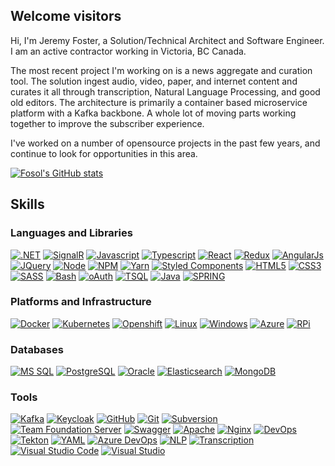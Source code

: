 ## Welcome  visitors

Hi, I'm Jeremy Foster, a Solution/Technical Architect and Software Engineer.  I am an active contractor working in Victoria, BC Canada.

The most recent project I'm working on is a news aggregate and curation tool.  The solution ingest audio, video, paper, and internet content and curates it all through transcription, Natural Language Processing, and good old editors.  The architecture is primarily a container based microservice platform with a Kafka backbone.  A whole lot of moving parts working together to improve the subscriber experience.

I've worked on a number of opensource projects in the past few years, and continue to look for opportunities in this area.

[![Fosol's GitHub stats](https://github-readme-stats.vercel.app/api?username=Fosol&count_private=true&show_icons=true)](https://github.com/Fosol/github-readme-stats)

## Skills
### Languages and Libraries

[![.NET](https://img.shields.io/badge/.NET-0F1BF0?style=for-the-badge&logo=csharp&logoColor=white)](https://github.com/fosol)
[![SignalR](https://img.shields.io/badge/SignalR-0F1BF0?style=for-the-badge&logo=signal&logoColor=white)](https://github.com/fosol)
[![Javascript](https://img.shields.io/badge/JavaScript-323330?style=for-the-badge&logo=javascript&logoColor=F7DF1E)](https://github.com/fosol)
[![Typescript](https://img.shields.io/badge/TypeScript-323330?style=for-the-badge&logo=typescript&logoColor=F7DF1E)](https://github.com/fosol)
[![React](https://img.shields.io/badge/React-323330?style=for-the-badge&logo=react&logoColor=F7DF1E)](https://github.com/fosol)
[![Redux](https://img.shields.io/badge/Redux-323330?style=for-the-badge&logo=redux&logoColor=F7DF1E)](https://github.com/fosol)
[![AngularJs](https://img.shields.io/badge/AngularJs-323330?style=for-the-badge&logo=AngularJs&logoColor=F7DF1E)](https://github.com/fosol)
[![JQuery](https://img.shields.io/badge/JQuery-323330?style=for-the-badge&logo=JQuery&logoColor=F7DF1E)](https://github.com/fosol)
[![Node](https://img.shields.io/badge/Node.js-323330?style=for-the-badge&logo=node.js&logoColor=F7DF1E)](https://github.com/fosol)
[![NPM](https://img.shields.io/badge/npm-323330?style=for-the-badge&logo=npm&logoColor=F7DF1E)](https://github.com/fosol)
[![Yarn](https://img.shields.io/badge/yarn-323330?style=for-the-badge&logo=node.js&logoColor=F7DF1E)](https://github.com/fosol)
[![Styled Components](https://img.shields.io/badge/styled%20components-323330?style=for-the-badge&logo=sass&logoColor=F7DF1E)](https://github.com/fosol)
[![HTML5](https://img.shields.io/badge/HTML5-E34F26?style=for-the-badge&logo=html5&logoColor=white)](https://github.com/fosol)
[![CSS3](https://img.shields.io/badge/CSS3-E34F26?style=for-the-badge&logo=css3&logoColor=white)](https://github.com/fosol)
[![SASS](https://img.shields.io/badge/SASS-E34F26?style=for-the-badge&logo=sass&logoColor=white)](https://github.com/fosol)
[![Bash](https://img.shields.io/badge/Bash-CC6699?style=for-the-badge&logo=gnubash&logoColor=white)](https://github.com/fosol)
[![oAuth](https://img.shields.io/badge/oAuth-6DB33F?style=for-the-badge&logo=Auth0&logoColor=white)](https://github.com/fosol)
[![TSQL](https://img.shields.io/badge/TSQL-007ACC?style=for-the-badge&logo=TSQL&logoColor=white)](https://github.com/fosol)
[![Java](https://img.shields.io/badge/Java-ED8B00?style=for-the-badge&logo=oracle&logoColor=white)](https://github.com/fosol)
[![SPRING](https://img.shields.io/badge/Spring-ED8B00?style=for-the-badge&logo=spring&logoColor=white)](https://github.com/fosol)

### Platforms and Infrastructure

[![Docker](https://img.shields.io/badge/Docker-593D88?style=for-the-badge&logo=docker&logoColor=white)](https://github.com/bcgov/tno/wiki)
[![Kubernetes](https://img.shields.io/badge/Kubernetes-593D88?style=for-the-badge&logo=kubernetes&logoColor=white)](https://github.com/bcgov/tno/wiki)
[![Openshift](https://img.shields.io/badge/Openshift-593D88?style=for-the-badge&logo=redhatopenshift&logoColor=white)](https://github.com/bcgov/tno/wiki)
[![Linux](https://img.shields.io/badge/Linux-6DB33F?style=for-the-badge&logo=linux&logoColor=white)](https://github.com/bcgov/tno/wiki)
[![Windows](https://img.shields.io/badge/Windows-6DB33F?style=for-the-badge&logo=windows&logoColor=white)](https://github.com/bcgov/tno/wiki)
[![Azure](https://img.shields.io/badge/Azure-007ACC?style=for-the-badge&logo=MicrosoftAzure&logoColor=white)](https://github.com/bcgov/tno/wiki)
[![RPi](https://img.shields.io/badge/RPi-316192?style=for-the-badge&logo=raspberrypi&logoColor=white)](https://github.com/bcgov/tno/wiki)

### Databases

[![MS SQL](https://img.shields.io/badge/MSSQL-316192?style=for-the-badge&logo=microsoftsqlserver&logoColor=white)](https://github.com/fosol)
[![PostgreSQL](https://img.shields.io/badge/PostgreSQL-316192?style=for-the-badge&logo=postgresql&logoColor=white)](https://github.com/fosol)
[![Oracle](https://img.shields.io/badge/Oracle-316192?style=for-the-badge&logo=oracle&logoColor=white)](https://github.com/fosol)
[![Elasticsearch](https://img.shields.io/badge/Elasticsearch-4EA94B?style=for-the-badge&logo=elastic&logoColor=white)](https://github.com/fosol)
[![MongoDB](https://img.shields.io/badge/MongoDB-4EA94B?style=for-the-badge&logo=mongodb&logoColor=white)](https://github.com/fosol)

### Tools

[![Kafka](https://img.shields.io/badge/Apache%20Kafka-20232A?style=for-the-badge&logo=apachekafka&logoColor=white)](https://github.com/fosol)
[![Keycloak](https://img.shields.io/badge/Keycloak-593D88?style=for-the-badge&logo=keycloak&logoColor=white)](https://github.com/fosol)
[![GitHub](https://img.shields.io/badge/github-593D88?style=for-the-badge&logo=github&logoColor=white)](https://github.com/fosol)
[![Git](https://img.shields.io/badge/git-593D88?style=for-the-badge&logo=git&logoColor=white)](https://github.com/fosol)
[![Subversion](https://img.shields.io/badge/svn-593D88?style=for-the-badge&logo=subversion&logoColor=white)](https://github.com/fosol)
[![Team Foundation Server](https://img.shields.io/badge/TFS-593D88?style=for-the-badge&logo=tfs&logoColor=white)](https://github.com/fosol)
[![Swagger](https://img.shields.io/badge/swagger-593D88?style=for-the-badge&logo=swagger&logoColor=white)](https://github.com/fosol)
[![Apache](https://img.shields.io/badge/Apache-593D88?style=for-the-badge&logo=Apache&logoColor=white)](https://github.com/fosol)
[![Nginx](https://img.shields.io/badge/Nginx-593D88?style=for-the-badge&logo=Nginx&logoColor=white)](https://github.com/fosol)
[![DevOps](https://img.shields.io/badge/DevOps-593D88?style=for-the-badge&logo=DevOps&logoColor=white)](https://github.com/fosol)
[![Tekton](https://img.shields.io/badge/tekton-593D88?style=for-the-badge&logo=tekton&logoColor=white)](https://github.com/fosol)
[![YAML](https://img.shields.io/badge/YAML-593D88?style=for-the-badge&logo=YAML&logoColor=white)](https://github.com/fosol)
[![Azure DevOps](https://img.shields.io/badge/Azure%20DevOps-593D88?style=for-the-badge&logo=AzureDevOps&logoColor=white)](https://github.com/fosol)
[![NLP](https://img.shields.io/badge/NLP-593D88?style=for-the-badge&logo=nlp&logoColor=white)](https://github.com/fosol)
[![Transcription](https://img.shields.io/badge/Transcription-593D88?style=for-the-badge&logo=transcription&logoColor=white)](https://github.com/fosol)
[![Visual Studio Code](https://img.shields.io/badge/VSCode-593D88?style=for-the-badge&logo=visualstudiocode&logoColor=white)](https://github.com/fosol)
[![Visual Studio](https://img.shields.io/badge/Visual%20Studio-593D88?style=for-the-badge&logo=visualstudio&logoColor=white)](https://github.com/fosol)

